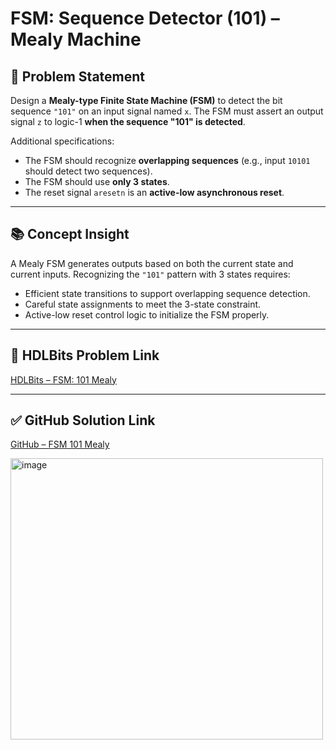 # FSM: Sequence Detector (101) – Mealy Machine

## 🧩 Problem Statement

Design a **Mealy-type Finite State Machine (FSM)** to detect the bit sequence `"101"` on an input signal named `x`. The FSM must assert an output signal `z` to logic-1 **when the sequence "101" is detected**.

Additional specifications:
- The FSM should recognize **overlapping sequences** (e.g., input `10101` should detect two sequences).
- The FSM should use **only 3 states**.
- The reset signal `aresetn` is an **active-low asynchronous reset**.

---

## 📚 Concept Insight

A Mealy FSM generates outputs based on both the current state and current inputs. Recognizing the `"101"` pattern with 3 states requires:
- Efficient state transitions to support overlapping sequence detection.
- Careful state assignments to meet the 3-state constraint.
- Active-low reset control logic to initialize the FSM properly.

---

## 🔗 HDLBits Problem Link

[HDLBits – FSM: 101 Mealy](https://hdlbits.01xz.net/wiki/Exams/ece241_2014_q5a)

---

## ✅ GitHub Solution Link

[GitHub – FSM 101 Mealy](https://github.com/your-github-id/HDLBits-SystemVerilog/blob/main/FSMs/fsm_101_mealy.sv)

<img width="500" height="450" alt="image" src="https://github.com/user-attachments/assets/1dfa8e6d-9f63-470c-99b8-741dcb2939b7" />
